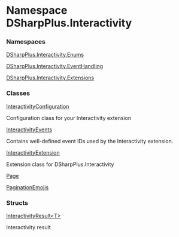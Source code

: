 # Namespace DSharpPlus.Interactivity

### Namespaces

[DSharpPlus.Interactivity.Enums](DSharpPlus.Interactivity.Enums.md)

[DSharpPlus.Interactivity.EventHandling](DSharpPlus.Interactivity.EventHandling.md)

[DSharpPlus.Interactivity.Extensions](DSharpPlus.Interactivity.Extensions.md)

### Classes

[InteractivityConfiguration](DSharpPlus.Interactivity.InteractivityConfiguration.md)

Configuration class for your Interactivity extension

[InteractivityEvents](DSharpPlus.Interactivity.InteractivityEvents.md)

Contains well-defined event IDs used by the Interactivity extension.

[InteractivityExtension](DSharpPlus.Interactivity.InteractivityExtension.md)

Extension class for DSharpPlus.Interactivity

[Page](DSharpPlus.Interactivity.Page.md)

[PaginationEmojis](DSharpPlus.Interactivity.PaginationEmojis.md)

### Structs

[InteractivityResult<T\>](DSharpPlus.Interactivity.InteractivityResult\-1.md)

Interactivity result

